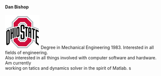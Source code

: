 #### Dan Bishop

![OSU Logo](/images/osu.png) Degree in Mechanical Engineering 1983. Interested in all fields of engineering. <br>
 Also interested in all things involved with computer software and hardware. Am currently<br>
 working on tatics and dynamics solver in the spirit of Matlab.
s

